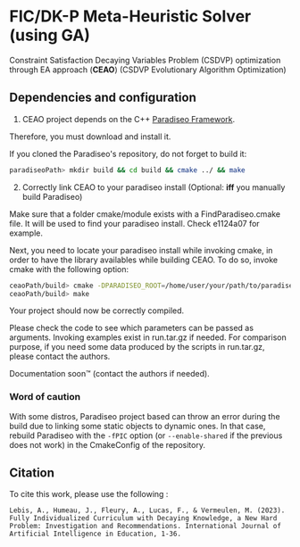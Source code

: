 # FIC/DK-P Meta-Heuristic Solver (using GA)

Constraint Satisfaction Decaying Variables Problem (CSDVP) optimization through EA approach (**CEAO**) (CSDVP Evolutionary Algorithm Optimization)

## Dependencies and configuration

1. CEAO project depends on the C++ [Paradiseo Framework](https://archive.softwareheritage.org/swh:1:dir:cc83fa70d755c8bae509b3c9eb56cb3a8e7a339e;origin=https://gitlab.inria.fr/paradiseo/paradiseo;visit=swh:1:snp:ab929bf560e9d1ad33143b73d38434e900f01858;anchor=swh:1:rev:c2a3ed4e7f67772afb37ea325c9ef80fca2b008d).

Therefore, you must download and install it.

If you cloned the Paradiseo's repository, do not forget to build it:

```bash
paradiseoPath> mkdir build && cd build && cmake ../ && make
```

2. Correctly link CEAO to your paradiseo install (Optional: **iff** you manually build Paradiseo)

Make sure that a folder cmake/module exists with a FindParadiseo.cmake file. It will be used to find your paradiseo install. Check e1124a07 for example.

Next, you need to locate your paradiseo install while invoking cmake, in order to have the library availables while building CEAO.
To do so, invoke cmake with the following option:

```bash
ceaoPath/build> cmake -DPARADISEO_ROOT=/home/user/your/path/to/paradiseo
ceaoPath/build> make
```

Your project should now be correctly compiled.

Please check the code to see which parameters can be passed as arguments.
Invoking examples exist in run.tar.gz if needed. For comparison purpose, if you need some data produced by the scripts in run.tar.gz, please contact the authors.

Documentation soon™ (contact the authors if needed).

### Word of caution
With some distros, Paradiseo project based can throw an error during the build due to linking some static objects to dynamic ones. In that case, rebuild Paradiseo with the `-fPIC` option (or `--enable-shared` if the previous does not work) in the CmakeConfig of the repository.

## Citation
To cite this work, please use the following :

`Lebis, A., Humeau, J., Fleury, A., Lucas, F., & Vermeulen, M. (2023). Fully Individualized Curriculum with Decaying Knowledge, a New Hard Problem: Investigation and Recommendations. International Journal of Artificial Intelligence in Education, 1-36.`

